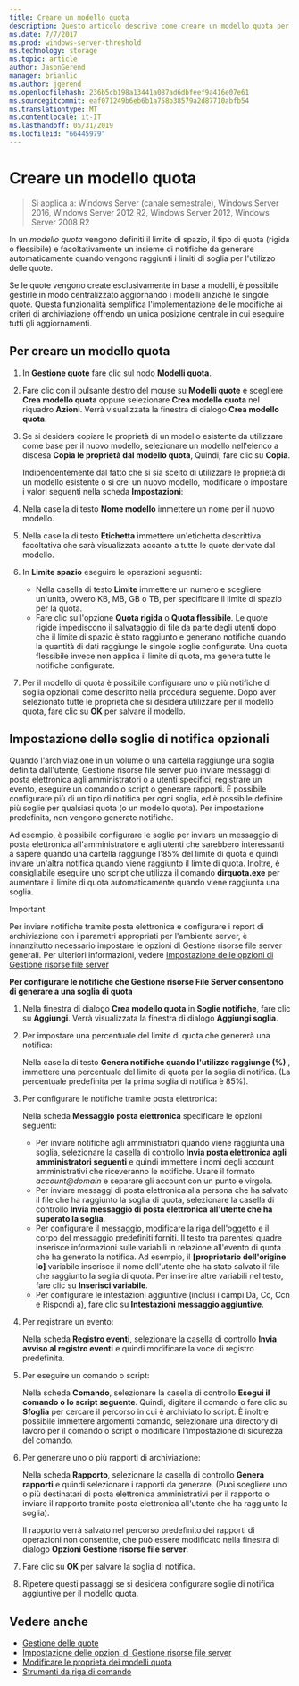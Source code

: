 ```yaml
---
title: Creare un modello quota
description: Questo articolo descrive come creare un modello quota per definire un limite di spazio di archiviazione
ms.date: 7/7/2017
ms.prod: windows-server-threshold
ms.technology: storage
ms.topic: article
author: JasonGerend
manager: brianlic
ms.author: jgerend
ms.openlocfilehash: 236b5cb198a13441a087ad6dbfeef9a416e07e61
ms.sourcegitcommit: eaf071249b6eb6b1a758b38579a2d87710abfb54
ms.translationtype: MT
ms.contentlocale: it-IT
ms.lasthandoff: 05/31/2019
ms.locfileid: "66445979"
---
```

# <a name="create-a-quota-template"></a>Creare un modello quota

> Si applica a: Windows Server (canale semestrale), Windows Server 2016, Windows Server 2012 R2, Windows Server 2012, Windows Server 2008 R2

In un *modello quota* vengono definiti il limite di spazio, il tipo di quota (rigida o flessibile) e facoltativamente un insieme di notifiche da generare automaticamente quando vengono raggiunti i limiti di soglia per l'utilizzo delle quote.

Se le quote vengono create esclusivamente in base a modelli, è possibile gestirle in modo centralizzato aggiornando i modelli anziché le singole quote. Questa funzionalità semplifica l'implementazione delle modifiche ai criteri di archiviazione offrendo un'unica posizione centrale in cui eseguire tutti gli aggiornamenti.

## <a name="to-create-a-quota-template"></a>Per creare un modello quota

1.  In **Gestione quote** fare clic sul nodo **Modelli quota**.

2.  Fare clic con il pulsante destro del mouse su **Modelli quote** e scegliere **Crea modello quota** oppure selezionare **Crea modello quota** nel riquadro **Azioni**. Verrà visualizzata la finestra di dialogo **Crea modello quota**.

3.  Se si desidera copiare le proprietà di un modello esistente da utilizzare come base per il nuovo modello, selezionare un modello nell'elenco a discesa **Copia le proprietà dal modello quota**, Quindi, fare clic su **Copia**.

    Indipendentemente dal fatto che si sia scelto di utilizzare le proprietà di un modello esistente o si crei un nuovo modello, modificare o impostare i valori seguenti nella scheda **Impostazioni**:

4.  Nella casella di testo **Nome modello** immettere un nome per il nuovo modello.

5.  Nella casella di testo **Etichetta** immettere un'etichetta descrittiva facoltativa che sarà visualizzata accanto a tutte le quote derivate dal modello.

6.  In **Limite spazio** eseguire le operazioni seguenti:

    -   Nella casella di testo **Limite** immettere un numero e scegliere un'unità, ovvero KB, MB, GB o TB, per specificare il limite di spazio per la quota.
    -   Fare clic sull'opzione **Quota rigida** o **Quota flessibile**. Le quote rigide impediscono il salvataggio di file da parte degli utenti dopo che il limite di spazio è stato raggiunto e generano notifiche quando la quantità di dati raggiunge le singole soglie configurate. Una quota flessibile invece non applica il limite di quota, ma genera tutte le notifiche configurate.

7.  Per il modello di quota è possibile configurare uno o più notifiche di soglia opzionali come descritto nella procedura seguente. Dopo aver selezionato tutte le proprietà che si desidera utilizzare per il modello quota, fare clic su **OK** per salvare il modello.

## <a name="setting-optional-notification-thresholds"></a>Impostazione delle soglie di notifica opzionali

Quando l'archiviazione in un volume o una cartella raggiunge una soglia definita dall'utente, Gestione risorse file server può inviare messaggi di posta elettronica agli amministratori o a utenti specifici, registrare un evento, eseguire un comando o script o generare rapporti. È possibile configurare più di un tipo di notifica per ogni soglia, ed è possibile definire più soglie per qualsiasi quota (o un modello quota). Per impostazione predefinita, non vengono generate notifiche.

Ad esempio, è possibile configurare le soglie per inviare un messaggio di posta elettronica all'amministratore e agli utenti che sarebbero interessanti a sapere quando una cartella raggiunge l'85% del limite di quota e quindi inviare un'altra notifica quando viene raggiunto il limite di quota. Inoltre, è consigliabile eseguire uno script che utilizza il comando **dirquota.exe** per aumentare il limite di quota automaticamente quando viene raggiunta una soglia.

> [!Important]
> Per inviare notifiche tramite posta elettronica e configurare i report di archiviazione con i parametri appropriati per l'ambiente server, è innanzitutto necessario impostare le opzioni di Gestione risorse file server generali. Per ulteriori informazioni, vedere [Impostazione delle opzioni di Gestione risorse file server](setting-file-server-resource-manager-options.md)

**Per configurare le notifiche che Gestione risorse File Server consentono di generare a una soglia di quota**

1. Nella finestra di dialogo **Crea modello quota** in **Soglie notifiche**, fare clic su **Aggiungi**. Verrà visualizzata la finestra di dialogo **Aggiungi soglia**.

2. Per impostare una percentuale del limite di quota che genererà una notifica:

   Nella casella di testo **Genera notifiche quando l'utilizzo raggiunge (%)** , immettere una percentuale del limite di quota per la soglia di notifica. (La percentuale predefinita per la prima soglia di notifica è 85%).

3. Per configurare le notifiche tramite posta elettronica:

   Nella scheda **Messaggio posta elettronica** specificare le opzioni seguenti:

   - Per inviare notifiche agli amministratori quando viene raggiunta una soglia, selezionare la casella di controllo **Invia posta elettronica agli amministratori seguenti** e quindi immettere i nomi degli account amministrativi che riceveranno le notifiche. Usare il formato <em>account@domain</em> e separare gli account con un punto e virgola.
   - Per inviare messaggi di posta elettronica alla persona che ha salvato il file che ha raggiunto la soglia di quota, selezionare la casella di controllo **Invia messaggio di posta elettronica all'utente che ha superato la soglia**.
   - Per configurare il messaggio, modificare la riga dell'oggetto e il corpo del messaggio predefiniti forniti. Il testo tra parentesi quadre inserisce informazioni sulle variabili in relazione all'evento di quota che ha generato la notifica. Ad esempio, il **\[proprietario dell'origine Io\]** variabile inserisce il nome dell'utente che ha stato salvato il file che raggiunto la soglia di quota. Per inserire altre variabili nel testo, fare clic su **Inserisci variabile**.
   - Per configurare le intestazioni aggiuntive (inclusi i campi Da, Cc, Ccn e Rispondi a), fare clic su **Intestazioni messaggio aggiuntive**.

4. Per registrare un evento:

   Nella scheda **Registro eventi**, selezionare la casella di controllo **Invia avviso al registro eventi** e quindi modificare la voce di registro predefinita.

5. Per eseguire un comando o script:

   Nella scheda **Comando**, selezionare la casella di controllo **Esegui il comando o lo script seguente**. Quindi, digitare il comando o fare clic su **Sfoglia** per cercare il percorso in cui è archiviato lo script. È inoltre possibile immettere argomenti comando, selezionare una directory di lavoro per il comando o script o modificare l'impostazione di sicurezza del comando.

6. Per generare uno o più rapporti di archiviazione:

   Nella scheda **Rapporto**, selezionare la casella di controllo **Genera rapporti** e quindi selezionare i rapporti da generare. (Puoi scegliere uno o più destinatari di posta elettronica amministrativi per il rapporto o inviare il rapporto tramite posta elettronica all'utente che ha raggiunto la soglia).

   Il rapporto verrà salvato nel percorso predefinito dei rapporti di operazioni non consentite, che può essere modificato nella finestra di dialogo **Opzioni Gestione risorse file server**.

7. Fare clic su **OK** per salvare la soglia di notifica.

8. Ripetere questi passaggi se si desidera configurare soglie di notifica aggiuntive per il modello quota.

## <a name="see-also"></a>Vedere anche

-   [Gestione delle quote](quota-management.md)
-    [Impostazione delle opzioni di Gestione risorse file server](setting-file-server-resource-manager-options.md)
-   [Modificare le proprietà dei modelli quota](edit-quota-template-properties.md)
-   [Strumenti da riga di comando](command-line-tools.md)


